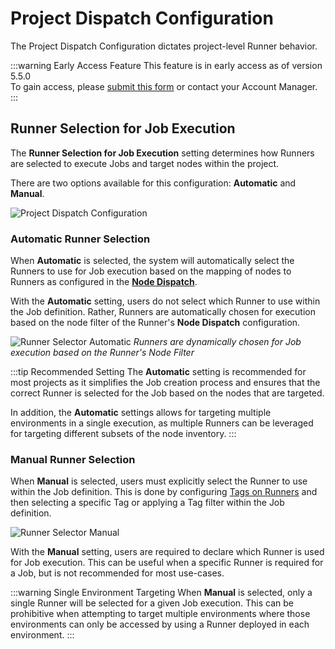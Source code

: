 # Project Dispatch Configuration

The Project Dispatch Configuration dictates project-level Runner behavior.

:::warning Early Access Feature
This feature is in early access as of version 5.5.0<br>
To gain access, please [submit this form](https://www.pagerduty.com/early-access/) or contact your Account Manager.
:::

## Runner Selection for Job Execution

The **Runner Selection for Job Execution** setting determines how Runners are selected to execute Jobs and target nodes within the project.

There are two options available for this configuration: **Automatic** and **Manual**.

![Project Dispatch Configuration](/assets/img/project-dispatch-configuration.png)<br>

### Automatic Runner Selection

When **Automatic** is selected, the system will automatically select the Runners to use for Job execution based on the mapping of nodes to Runners as configured in the [**Node Dispatch**](/administration/runner/runner-management/node-dispatch.md).

With the **Automatic** setting, users do not select which Runner to use within the Job definition.  Rather, Runners are automatically chosen for execution based on the node filter of the Runner's **Node Dispatch** configuration.

![Runner Selector Automatic](/assets/img/runner-node-filter.png)
_Runners are dynamically chosen for Job execution based on the Runner's Node Filter_

:::tip Recommended Setting
The **Automatic** setting is recommended for most projects as it simplifies the Job creation process and ensures that the correct Runner is selected for the Job based on the nodes that are targeted.

In addition, the **Automatic** settings allows for targeting multiple environments in a single execution, as multiple Runners can be leveraged for targeting different subsets of the node inventory.
:::

### Manual Runner Selection

When **Manual** is selected, users must explicitly select the Runner to use within the Job definition.  This is done by configuring [Tags on Runners](/administration/runner/runner-management/managing-runners.md#runner-tags) and then selecting a specific Tag or applying a Tag filter within the Job definition.

![Runner Selector Manual](/assets/img/runner-selector-manual-dispatch.png)<br>

With the **Manual** setting, users are required to declare which Runner is used for Job execution.  This can be useful when a specific Runner is required for a Job, but is not recommended for most use-cases.

:::warning Single Environment Targeting
When **Manual** is selected, only a single Runner will be selected for a given Job execution.  This can be prohibitive when attempting to target multiple environments where those environments can only be accessed by using a Runner deployed in each environment.
:::